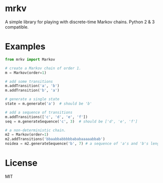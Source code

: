 mrkv
====
A simple library for playing with discrete-time Markov chains. Python 2 & 3
compatible.

# Examples
```python
from mrkv import Markov

# create a Markov chain of order 1.
m = Markov(order=1)           

# add some transitions
m.addTransition('a', 'b')     
m.addTransition('b', 'a')

# generate a single state
state = m.generate('a')  # should be 'b'

# add a sequence of transitions
m.addTransitions(['c', 'd', 'e', 'f'])
seq = m.generateSequence('c', 3)  # should be ['d', 'e', 'f']

# a non-deterministic chain.
m2 = Markov(order=1)
m2.addTransitions('bbaabbabbbbbababaaaaabbab')
noidea = m2.generateSequence('b', 7) # a sequence of 'a's and 'b's length 7
```

# License
MIT

